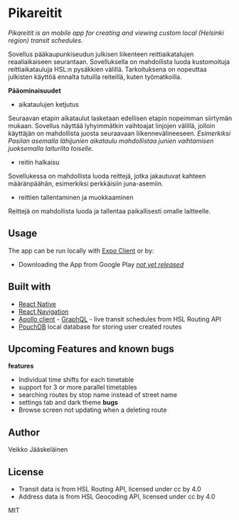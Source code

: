 # Pikareitit

*Pikareitit is an mobile app for creating and viewing custom local (Helsinki region) transit schedules.*

Sovellus pääkaupunkiseudun julkisen liikenteen reittiaikatalujen reaaliaikaiseen seurantaan. Sovelluksella on mahdollista luoda kustomoituja reittiaikatauluja HSL:n pysäkkien välillä. Tarkoituksena on nopeuttaa julkisten käyttöä ennalta tutuilla reiteillä, kuten työmatkoilla.

**Pääominaisuudet**
* aikataulujen ketjutus

Seuraavan etapin aikataulut lasketaan edellisen etapin nopeimman siirtymän mukaan. Sovellus näyttää lyhyimmätkin vaihtoajat linjojen välillä, jolloin käyttäjän on mahdollista juosta seuraavaan liikennevälineeseen. *Esimerkiksi Pasilan asemalla lähijunien aikataulu mahdollistaa junien vaihtamisen juoksemalla laiturilta toiselle.*

* reitin halkaisu

Sovellukessa on mahdollista luoda reittejä, jotka jakautuvat kahteen määränpäähän, esimerkiksi perkkäisiin juna-asemiin.

* reittien tallentaminen ja muokkaaminen

Reittejä on mahdollista luoda ja tallentaa paikallisesti omalle laitteelle. 

## Usage

The app can be run locally with [Expo Client](https://docs.expo.io/) or by:

* Downloading the App from Google Play [*not yet released*]()

## Built with

* [React Native](https://reactnative.dev/)
* [React Navigation](https://reactnavigation.org/)
* [Apollo client](https://www.apollographql.com/docs/react/) - [GraphQL](https://graphql.org/) - live transit schedules from HSL Routing API
* [PouchDB](https://pouchdb.com/) local database for storing user created routes

## Upcoming Features and known bugs
**features**
 * Individual time shifts for each timetable
 * support for 3 or more parallel timetables
 * searching routes by stop name instead of street name
 * settings tab and dark theme
 **bugs**
 * Browse screen not updating when a deleting route

## Author
Veikko Jääskeläinen

## License

- Transit data is from HSL Routing API, licensed under cc by 4.0
- Address data is from HSL Geocoding API, licensed under cc by 4.0

MIT
